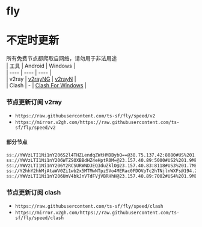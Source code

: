# fly
# 不定时更新
所有免费节点都爬取自网络，请勿用于非法用途  
|  工具  | Android  | Windows  |  
|  ----  | ----   | ----  |  
| v2ray  | [v2rayNG](https://github.com/2dust/v2rayNG/releases) | [v2rayN](https://github.com/2dust/v2rayN/releases) |  
| Clash  | - | [Clash For Windows](https://github.com/2dust/clashN/releases) | 
  
### 节点更新订阅  v2ray
- `https://raw.githubusercontent.com/ts-sf/fly/speed/v2`  
- `https://mirror.v2gh.com/https://raw.githubusercontent.com/ts-sf/fly/speed/v2`  

#### 部分节点  
``` 
ss://YWVzLTI1Ni1nY206S2l4THZLendqZWtHMDBybQ==@38.75.137.42:8080#US%201.7MB%2Fs
ss://YWVzLTI1Ni1nY206WTZSOXBBdHZ4eHptR0M=@23.157.40.89:5000#US2%201.9MB%2Fs
ss://YWVzLTI1Ni1nY206Y2RCSURWNDJEQ3duZklO@23.157.40.83:8118#US3%201.7MB%2Fs
ss://Y2hhY2hhMjAtaWV0Zi1wb2x5MTMwNTpzSVo4MERac0FDOVpTc2hTNjlnWXFs@194.26.229.18:50744#%E6%9C%AA%E7%9F%A57%201.2MB%2Fs
ss://YWVzLTI1Ni1nY206UmV4bkJnVTdFVjVBRHhH@23.157.40.89:7002#US4%201.9MB%2Fs
```
### 节点更新订阅  clash
- `https://raw.githubusercontent.com/ts-sf/fly/speed/clash`  
- `https://mirror.v2gh.com/https://raw.githubusercontent.com/ts-sf/fly/speed/clash`  


